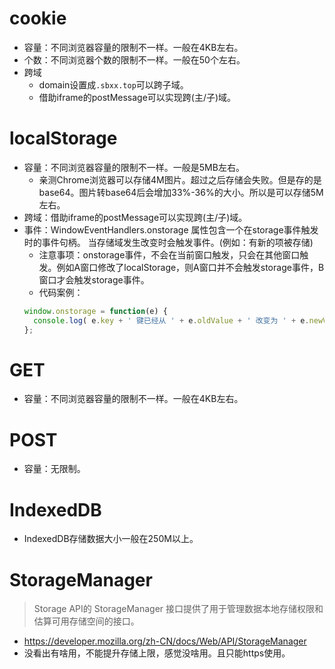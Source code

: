 # cookie
* 容量：不同浏览器容量的限制不一样。一般在4KB左右。
* 个数：不同浏览器个数的限制不一样。一般在50个左右。
* 跨域
    - domain设置成```.sbxx.top```可以跨子域。
    - 借助iframe的postMessage可以实现跨(主/子)域。

# localStorage
* 容量：不同浏览器容量的限制不一样。一般是5MB左右。
  - 亲测Chrome浏览器可以存储4M图片。超过之后存储会失败。但是存的是base64。图片转base64后会增加33%-36%的大小。所以是可以存储5M左右。
* 跨域：借助iframe的postMessage可以实现跨(主/子)域。
* 事件：WindowEventHandlers.onstorage 属性包含一个在storage事件触发时的事件句柄。 当存储域发生改变时会触发事件。(例如：有新的项被存储)
    - 注意事项：onstorage事件，不会在当前窗口触发，只会在其他窗口触发。例如A窗口修改了localStorage，则A窗口并不会触发storage事件，B窗口才会触发storage事件。
    - 代码案例：
    ```javascript
    window.onstorage = function(e) {
      console.log( e.key + ' 键已经从 ' + e.oldValue + ' 改变为 ' + e.newValue + '.');
    };
    ```

# GET
* 容量：不同浏览器容量的限制不一样。一般在4KB左右。

# POST
* 容量：无限制。

# IndexedDB
* IndexedDB存储数据大小一般在250M以上。

# StorageManager
> Storage API的 StorageManager 接口提供了用于管理数据本地存储权限和估算可用存储空间的接口。
* https://developer.mozilla.org/zh-CN/docs/Web/API/StorageManager
* 没看出有啥用，不能提升存储上限，感觉没啥用。且只能https使用。
